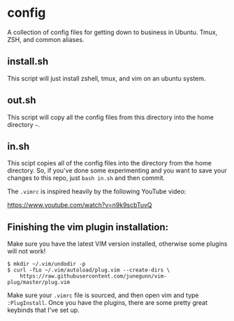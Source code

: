 # config
A collection of config files for getting down to business in Ubuntu. Tmux, ZSH, and common aliases.

## install.sh
This script will just install zshell, tmux, and vim on an ubuntu system.

## out.sh
This script will copy all the config files from this directory into the home directory `~`.

## in.sh
This scipt copies all of the config files into the directory from the home directory.
So, if you've done some experimenting and you want to save your changes to this repo,
just `bash in.sh` and then commit.

The `.vimrc` is inspired heavily by the following YouTube video:

https://www.youtube.com/watch?v=n9k9scbTuvQ

## Finishing the vim plugin installation:

Make sure you have the latest VIM version installed, otherwise some plugins will not work!
```
$ mkdir ~/.vim/undodir -p
$ curl -fLo ~/.vim/autoload/plug.vim --create-dirs \
    https://raw.githubusercontent.com/junegunn/vim-plug/master/plug.vim
```

Make sure your `.vimrc` file is sourced, and then open vim and type `:PlugInstall`.
Once you have the plugins, there are some pretty great keybinds that I've set up.
